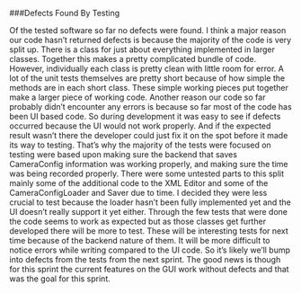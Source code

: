 ###Defects Found By Testing

Of the tested software so far no defects were found. 
I think a major reason our code hasn’t returned defects is because the majority of the code is very split up. There is a class for just about everything implemented in larger classes. Together this makes a pretty complicated bundle of code. However, individually each class is pretty clean with little room for error. A lot of the unit tests themselves are pretty short because of how simple the methods are in each short class. These simple working pieces put together make a larger piece of working code. 
Another reason our code so far probably didn’t encounter any errors is because so far most of the code has been UI based code. So during development it was easy to see if defects occurred because the UI would not work properly. And if the expected result wasn’t there the developer could just fix it on the spot before it made its way to testing. That’s why the majority of the tests were focused on testing were based upon making sure the backend that saves CameraConfig information was working properly, and making sure the time was being recorded properly. There were some untested parts to this split mainly some of the additional code to the XML Editor and some of the CameraConfigLoader and Saver due to time. I decided they were less crucial to test because the loader hasn’t been fully implemented yet and the UI doesn’t really support it yet either. Through the few tests that were done the code seems to work as expected but as those classes get further developed there will be more to test. These will be interesting tests for next time because of the backend nature of them. It will be more difficult to notice errors while writing compared to the UI code. So it’s likely we’ll bump into defects from the tests from the next sprint. The good news is though for this sprint the current features on the GUI work without defects and that was the goal for this sprint. 
